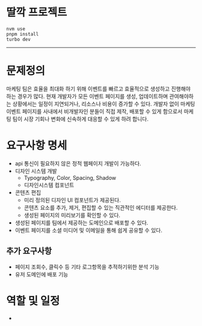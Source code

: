 # 딸깍 프로젝트

```
nvm use
pnpm install
turbo dev
```

----

# 문제정의
마케팅 팀은 효율을 최대화 하기 위해 이벤트를 빠르고 효율적으로 생성하고 진행해야 하는 경우가 많다. 현재 개발자가 모든 이벤트 페이지를 생성, 업데이트하며 관여해야하는 상황에서는 일정이 지연되거나, 리소스나 비용이 증가할 수 있다.
개발자 없이 마케팅 이벤트 페이지를 사내에서 비개발자인 분들이 직접 제작, 배포할 수 있게 함으로서 마케팅 팀이 시장 기회나 변화에 신속하게 대응할 수 있게 하려 합니다.


# 요구사항 명세
- api 통신이 필요하지 않은 정적 웹페이지 개발이 가능하다.
- 디자인 시스템 개발
  - Typography, Color, Spacing, Shadow
  - 디자인시스템 컴포넌트
- 콘텐츠 편집
  - 미리 정의된 디자인 UI 컴포넌트가 제공된다.
  - 콘텐츠 요소를 추가, 제거, 편집할 수 있는 직관적인 에디터를 제공한다.
  - 생성된 페이지의 미리보기를 확인할 수 있다.
- 생성된 페이지를 팀에서 제공하는 도메인으로 배포할 수 있다.
- 이벤트 페이지를 소셜 미디어 및 이메일을 통해 쉽게 공유할 수 있다.

## 추가 요구사항
- 페이지 조회수, 클릭수 등 기타 로그항목을 추적하기위한 분석 기능
- 유저 도메인에 배포 기능


# 역할 및 일정
- 
